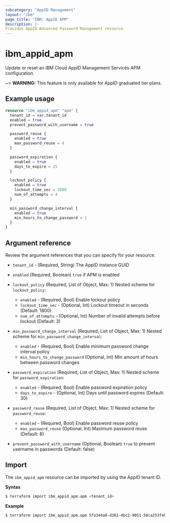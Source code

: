 ```yaml
---
subcategory: "AppID Management"
layout: "ibm"
page_title: "IBM: AppID APM"
description: |-
Provides AppID Advanced Password Management resource.
---
```


# ibm_appid_apm

Update or reset an IBM Cloud AppID Management Services APM configuration.

~> **WARNING:** This feature is only available for AppID graduated tier plans.

## Example usage

```terraform
resource "ibm_appid_apm" "apm" {
  tenant_id = var.tenant_id
  enabled = true
  prevent_password_with_username = true

  password_reuse {
    enabled = true
    max_password_reuse = 4
  }

  password_expiration {
    enabled = true
    days_to_expire = 25
  }

  lockout_policy {
    enabled = true
    lockout_time_sec = 2600
    num_of_attempts = 4
  }

  min_password_change_interval {
    enabled = true
    min_hours_to_change_password = 1
  }
}
```

## Argument reference
Review the argument references that you can specify for your resource.

- `tenant_id` - (Required, String) The AppID instance GUID
- `enabled` (Required, Boolean) `true` if APM is enabled
- `lockout_policy` (Required, List of Object, Max: 1)
  Nested scheme for `lockout_policy`:
    - `enabled` - (Required, Bool) Enable lockout policy
    - `lockout_time_sec` - (Optional, Int) Lockout timeout in seconds (Default: 1800)
    - `num_of_attempts` - (Optional, Int) Number of invalid attempts before lockout (Default: 3)

- `min_password_change_interval` (Required, List of Object, Max: 1)
  Nested scheme for `min_password_change_interval`:
    - `enabled` - (Required, Bool) Enable minimum password change interval policy
    - `min_hours_to_change_password` (Optional, Int) Min amount of hours between password changes

- `password_expiration` (Required, List of Object, Max: 1)
  Nested scheme for `password_expiration`:
    - `enabled` - (Required, Bool) Enable password expiration policy
    - `days_to_expire` - (Optional, Int) Days until password expires (Default: 30)

- `password_reuse` (Required, List of Object, Max: 1)
  Nested scheme for `password_reuse`:
    - `enabled` - (Required, Bool) Enable password reuse policy
    - `max_password_reuse` (Optional, Int) Maximum password reuse (Default: 8)

- `prevent_password_with_username` (Optional, Boolean) `true` to prevent username in passwords (Default: false)


## Import

The `ibm_appid_apm` resource can be imported by using the AppID tenant ID.

**Syntax**

```bash
$ terraform import ibm_appid_apm.apm <tenant_id>
```
**Example**

```bash
$ terraform import ibm_appid_apm.apm 5fa344a8-d361-4bc2-9051-58ca253f4b2b
```
